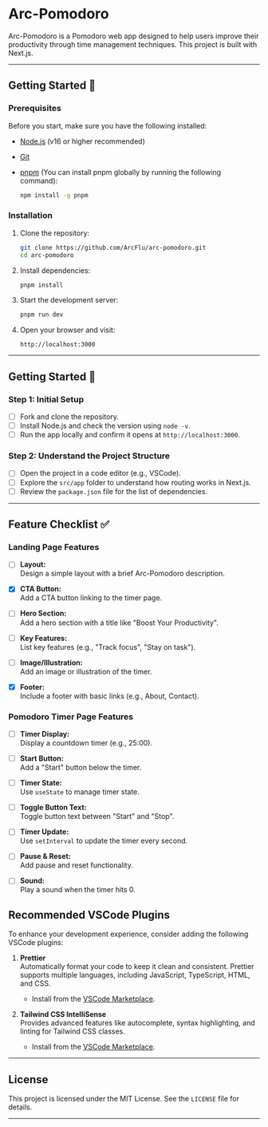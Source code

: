 
# Arc-Pomodoro

Arc-Pomodoro is a Pomodoro web app designed to help users improve their productivity through time management techniques. This project is built with Next.js.

---

## Getting Started 🚀

### Prerequisites

Before you start, make sure you have the following installed:

- [Node.js](https://nodejs.org/) (v16 or higher recommended)
- [Git](https://git-scm.com/)
- [pnpm](https://pnpm.io/) (You can install pnpm globally by running the following command):
  
  ```bash
  npm install -g pnpm
  ```

### Installation

1. Clone the repository:
   
   ```bash
   git clone https://github.com/ArcFlu/arc-pomodoro.git
   cd arc-pomodoro
   ```

2. Install dependencies:
   
   ```bash
   pnpm install
   ```

3. Start the development server:
   
   ```bash
   pnpm run dev
   ```

4. Open your browser and visit:
   
   ```
   http://localhost:3000
   ```

---
## Getting Started 🚀

### Step 1: Initial Setup
- [ ] Fork and clone the repository.
- [ ] Install Node.js and check the version using `node -v`.
- [ ] Run the app locally and confirm it opens at `http://localhost:3000`.

### Step 2: Understand the Project Structure
- [ ] Open the project in a code editor (e.g., VSCode).
- [ ] Explore the `src/app` folder to understand how routing works in Next.js.
- [ ] Review the `package.json` file for the list of dependencies.

---

## Feature Checklist ✅

### Landing Page Features

- [ ] **Layout:**  
  Design a simple layout with a brief Arc-Pomodoro description.

- [x] **CTA Button:**  
  Add a CTA button linking to the timer page.

- [ ] **Hero Section:**  
  Add a hero section with a title like "Boost Your Productivity".

- [ ] **Key Features:**  
  List key features (e.g., "Track focus", "Stay on task").

- [ ] **Image/Illustration:**  
  Add an image or illustration of the timer.

- [x] **Footer:**  
  Include a footer with basic links (e.g., About, Contact).


### Pomodoro Timer Page Features

- [ ] **Timer Display:**  
  Display a countdown timer (e.g., 25:00).

- [ ] **Start Button:**  
  Add a "Start" button below the timer.

- [ ] **Timer State:**  
  Use `useState` to manage timer state.

- [ ] **Toggle Button Text:**  
  Toggle button text between "Start" and "Stop".

- [ ] **Timer Update:**  
  Use `setInterval` to update the timer every second.

- [ ] **Pause & Reset:**  
  Add pause and reset functionality.

- [ ] **Sound:**  
  Play a sound when the timer hits 0.



## Recommended VSCode Plugins

To enhance your development experience, consider adding the following VSCode plugins:

1. **Prettier**  
   Automatically format your code to keep it clean and consistent. Prettier supports multiple languages, including JavaScript, TypeScript, HTML, and CSS.  
   - Install from the [VSCode Marketplace](https://marketplace.visualstudio.com/items?itemName=esbenp.prettier-vscode).

2. **Tailwind CSS IntelliSense**  
   Provides advanced features like autocomplete, syntax highlighting, and linting for Tailwind CSS classes.  
   - Install from the [VSCode Marketplace](https://marketplace.visualstudio.com/items?itemName=bradlc.vscode-tailwindcss).

---

## License

This project is licensed under the MIT License. See the `LICENSE` file for details.

---
